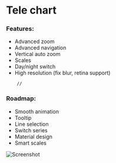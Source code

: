 ﻿Tele chart
====================

### Features:
 - Advanced zoom
 - Advanced navigation
 - Vertical auto zoom
 - Scales
 - Day/night switch
 - High resolution (fix blur, retina support)
````
    //
````
  
### Roadmap:
- Smooth animation
- Tooltip
- Line selection
- Switch series
- Material design 
- Smart scales


![Screenshot](//i.imgur.com/K5Xqs5c.png)